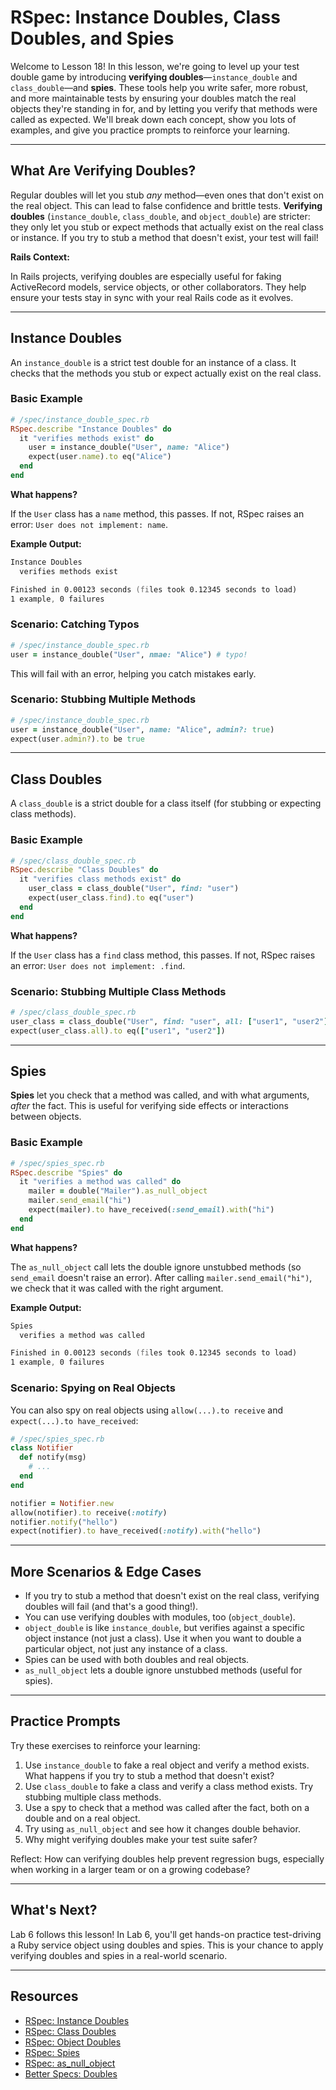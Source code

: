# RSpec: Instance Doubles, Class Doubles, and Spies

Welcome to Lesson 18! In this lesson, we're going to level up your test double game by introducing **verifying doubles**—`instance_double` and `class_double`—and **spies**. These tools help you write safer, more robust, and more maintainable tests by ensuring your doubles match the real objects they're standing in for, and by letting you verify that methods were called as expected. We'll break down each concept, show you lots of examples, and give you practice prompts to reinforce your learning.

---

## What Are Verifying Doubles?

Regular doubles will let you stub *any* method—even ones that don't exist on the real object. This can lead to false confidence and brittle tests. **Verifying doubles** (`instance_double`, `class_double`, and `object_double`) are stricter: they only let you stub or expect methods that actually exist on the real class or instance. If you try to stub a method that doesn't exist, your test will fail!

**Rails Context:**

In Rails projects, verifying doubles are especially useful for faking ActiveRecord models, service objects, or other collaborators. They help ensure your tests stay in sync with your real Rails code as it evolves.

---

## Instance Doubles

An `instance_double` is a strict test double for an instance of a class. It checks that the methods you stub or expect actually exist on the real class.

### Basic Example

```ruby
# /spec/instance_double_spec.rb
RSpec.describe "Instance Doubles" do
  it "verifies methods exist" do
    user = instance_double("User", name: "Alice")
    expect(user.name).to eq("Alice")
  end
end
```

**What happens?**

If the `User` class has a `name` method, this passes. If not, RSpec raises an error: `User does not implement: name`.

**Example Output:**

```zsh
Instance Doubles
  verifies methods exist

Finished in 0.00123 seconds (files took 0.12345 seconds to load)
1 example, 0 failures
```

### Scenario: Catching Typos

```ruby
# /spec/instance_double_spec.rb
user = instance_double("User", nmae: "Alice") # typo!
```

This will fail with an error, helping you catch mistakes early.

### Scenario: Stubbing Multiple Methods

```ruby
# /spec/instance_double_spec.rb
user = instance_double("User", name: "Alice", admin?: true)
expect(user.admin?).to be true
```

---

## Class Doubles

A `class_double` is a strict double for a class itself (for stubbing or expecting class methods).

### Basic Example

```ruby
# /spec/class_double_spec.rb
RSpec.describe "Class Doubles" do
  it "verifies class methods exist" do
    user_class = class_double("User", find: "user")
    expect(user_class.find).to eq("user")
  end
end
```

**What happens?**

If the `User` class has a `find` class method, this passes. If not, RSpec raises an error: `User does not implement: .find`.

### Scenario: Stubbing Multiple Class Methods

```ruby
# /spec/class_double_spec.rb
user_class = class_double("User", find: "user", all: ["user1", "user2"])
expect(user_class.all).to eq(["user1", "user2"])
```

---

## Spies

**Spies** let you check that a method was called, and with what arguments, *after* the fact. This is useful for verifying side effects or interactions between objects.

### Basic Example

```ruby
# /spec/spies_spec.rb
RSpec.describe "Spies" do
  it "verifies a method was called" do
    mailer = double("Mailer").as_null_object
    mailer.send_email("hi")
    expect(mailer).to have_received(:send_email).with("hi")
  end
end
```

**What happens?**

The `as_null_object` call lets the double ignore unstubbed methods (so `send_email` doesn't raise an error). After calling `mailer.send_email("hi")`, we check that it was called with the right argument.

**Example Output:**

```zsh
Spies
  verifies a method was called

Finished in 0.00123 seconds (files took 0.12345 seconds to load)
1 example, 0 failures
```

### Scenario: Spying on Real Objects

You can also spy on real objects using `allow(...).to receive` and `expect(...).to have_received`:

```ruby
# /spec/spies_spec.rb
class Notifier
  def notify(msg)
    # ...
  end
end

notifier = Notifier.new
allow(notifier).to receive(:notify)
notifier.notify("hello")
expect(notifier).to have_received(:notify).with("hello")
```

---

## More Scenarios & Edge Cases

- If you try to stub a method that doesn't exist on the real class, verifying doubles will fail (and that's a good thing!).
- You can use verifying doubles with modules, too (`object_double`).
- `object_double` is like `instance_double`, but verifies against a specific object instance (not just a class). Use it when you want to double a particular object, not just any instance of a class.
- Spies can be used with both doubles and real objects.
- `as_null_object` lets a double ignore unstubbed methods (useful for spies).

---

## Practice Prompts

Try these exercises to reinforce your learning:

1. Use `instance_double` to fake a real object and verify a method exists. What happens if you try to stub a method that doesn't exist?
2. Use `class_double` to fake a class and verify a class method exists. Try stubbing multiple class methods.
3. Use a spy to check that a method was called after the fact, both on a double and on a real object.
4. Try using `as_null_object` and see how it changes double behavior.
5. Why might verifying doubles make your test suite safer?

Reflect: How can verifying doubles help prevent regression bugs, especially when working in a larger team or on a growing codebase?

---

## What's Next?

Lab 6 follows this lesson! In Lab 6, you'll get hands-on practice test-driving a Ruby service object using doubles and spies. This is your chance to apply verifying doubles and spies in a real-world scenario.

---

## Resources

- [RSpec: Instance Doubles](https://relishapp.com/rspec/rspec-mocks/v/3-10/docs/verifying-doubles/instance-doubles)
- [RSpec: Class Doubles](https://relishapp.com/rspec/rspec-mocks/v/3-10/docs/verifying-doubles/class-doubles)
- [RSpec: Object Doubles](https://relishapp.com/rspec/rspec-mocks/v/3-10/docs/verifying-doubles/object-doubles)
- [RSpec: Spies](https://relishapp.com/rspec/rspec-mocks/v/3-10/docs/basics/spies)
- [RSpec: as_null_object](https://relishapp.com/rspec/rspec-mocks/v/3-10/docs/basics/null-object-double)
- [Better Specs: Doubles](https://www.betterspecs.org/#doubles)

